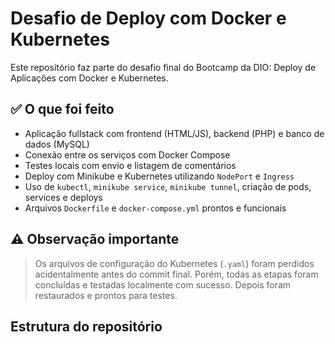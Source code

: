 # Desafio de Deploy com Docker e Kubernetes

Este repositório faz parte do desafio final do Bootcamp da DIO: Deploy de Aplicações com Docker e Kubernetes.

## ✅ O que foi feito

- Aplicação fullstack com frontend (HTML/JS), backend (PHP) e banco de dados (MySQL)
- Conexão entre os serviços com Docker Compose
- Testes locais com envio e listagem de comentários
- Deploy com Minikube e Kubernetes utilizando `NodePort` e `Ingress`
- Uso de `kubectl`, `minikube service`, `minikube tunnel`, criação de pods, services e deploys
- Arquivos `Dockerfile` e `docker-compose.yml` prontos e funcionais

## ⚠️ Observação importante

> Os arquivos de configuração do Kubernetes (`.yaml`) foram perdidos acidentalmente antes do commit final. Porém, todas as etapas foram concluídas e testadas localmente com sucesso.
Depois foram restaurados e prontos para testes.
## Estrutura do repositório

